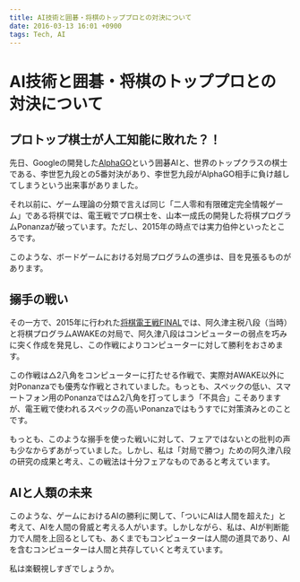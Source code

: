 ```yaml
---
title: AI技術と囲碁・将棋のトッププロとの対決について
date: 2016-03-13 16:01 +0900
tags: Tech, AI
---
```


# AI技術と囲碁・将棋のトッププロとの対決について

## プロトップ棋士が人工知能に敗れた？！

先日、Googleの開発した[AlphaGO](https://deepmind.com/alpha-go.html)という囲碁AIと、世界のトップクラスの棋士である、李世乭九段との5番対決があり、李世乭九段がAlphaGO相手に負け越してしまうという出来事がありました。

それ以前に、ゲーム理論の分類で言えば同じ「二人零和有限確定完全情報ゲーム」である将棋では、電王戦でプロ棋士を、山本一成氏の開発した将棋プログラムPonanzaが破っています。ただし、2015年の時点では実力伯仲といったところです。

このような、ボードゲームにおける対局プログラムの進歩は、目を見張るものがあります。

## 搦手の戦い

その一方で、2015年に行われた[将棋電王戦FINAL](http://ex.nicovideo.jp/denou/final/)では、阿久津主税八段（当時）と将棋プログラムAWAKEの対局で、阿久津八段はコンピューターの弱点を巧みに突く作成を発見し、この作戦によりコンピューターに対して勝利をおさめます。

この作戦は△2八角をコンピューターに打たせる作戦で、実際対AWAKE以外に対Ponanzaでも優秀な作戦とされていました。もっとも、スペックの低い、スマートフォン用のPonanzaでは△2八角を打ってしまう「不具合」こそありますが、電王戦で使われるスペックの高いPonanzaではもうすでに対策済みとのことです。

もっとも、このような搦手を使った戦いに対して、フェアではないとの批判の声も少なからずあがっていました。しかし、私は「対局で勝つ」ための阿久津八段の研究の成果と考え、この戦法は十分フェアなものであると考えています。

## AIと人類の未来

このような、ゲームにおけるAIの勝利に関して、「ついにAIは人間を超えた」と考えて、AIを人間の脅威と考える人がいます。しかしながら、私は、AIが判断能力で人間を上回るとしても、あくまでもコンピューターは人間の道具であり、AIを含むコンピューターは人間と共存していくと考えています。

私は楽観視しすぎでしょうか。
